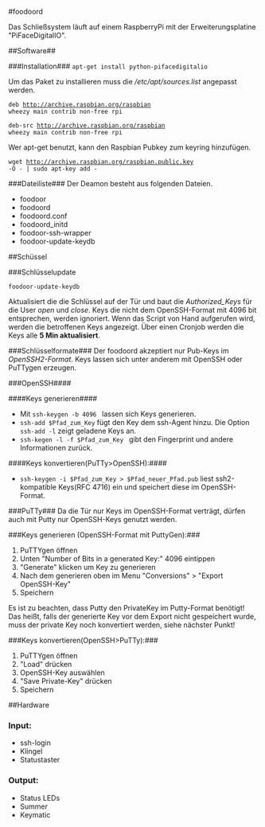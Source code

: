#foodoord

Das Schließsystem läuft auf einem RaspberryPi mit der Erweiterungsplatine "PiFaceDigitalIO". 

##Software##

###Installation###
<code>apt-get install python-pifacedigitalio </code>

Um das Paket zu installieren muss die */etc/apt/sources.list* angepasst werden.

<code>deb http://archive.raspbian.org/raspbian wheezy main contrib non-free rpi</code>

<code>deb-src http://archive.raspbian.org/raspbian wheezy main contrib non-free rpi</code>

Wer apt-get benutzt, kann den Raspbian Pubkey zum keyring hinzufügen.

<code>wget http://archive.raspbian.org/raspbian.public.key -O - | sudo apt-key add -</code>



###Dateiliste###
Der Deamon besteht aus folgenden Dateien.

* foodoor
* foodoord
* foodoord.conf
* foodoord_initd
* foodoor-ssh-wrapper
* foodoor-update-keydb

##Schüssel

###Schlüsselupdate
<pre><code>foodoor-update-keydb
</code></pre>
Aktualisiert die die Schlüssel auf der Tür und baut die *Authorized_Keys* für die User *open* und *close*. Keys die nicht dem OpenSSH-Format mit 4096 bit entsprechen, werden ignoriert. Wenn das Script von Hand aufgerufen wird, werden die betroffenen Keys angezeigt. Über einen Cronjob werden die Keys alle **5 Min aktualisiert**.

###Schlüsselformate###
Der foodoord akzeptiert nur Pub-Keys im *OpenSSH2-Format*. Keys lassen sich unter anderem mit OpenSSH oder PuTTygen erzeugen.

###OpenSSH####

####Keys generieren####
* Mit <code>ssh-keygen -b 4096 </code> lassen sich Keys generieren.
* <code>ssh-add $Pfad_zum_Key</code> fügt den Key dem ssh-Agent hinzu. Die Option <code>ssh-add -l</code> zeigt geladene Keys an.
* <code>ssh-kegen -l -f $Pfad_zum_Key </code> gibt den Fingerprint und andere Informationen zurück.

####Keys konvertieren(PuTTy>OpenSSH):####
* <code>ssh-keygen -i $Pfad_zum_Key > $Pfad_neuer_Pfad.pub</code> liest ssh2-kompatible Keys(RFC 4716) ein und speichert diese im OpenSSH-Format.

###PuTTy###
Da die Tür nur Keys im OpenSSH-Format verträgt, dürfen auch mit Putty nur OpenSSH-Keys genutzt werden.

###Keys generieren (OpenSSH-Format mit PuttyGen):###
1. PuTTYgen öffnen
2. Unten "Number of Bits in a generated Key:" 4096 eintippen
3. "Generate" klicken um Key zu generieren
4. Nach dem generieren oben im Menu "Conversions" > "Export OpenSSH-Key"
5. Speichern

Es ist zu beachten, dass Putty den PrivateKey im Putty-Format benötigt! Das heißt, falls der generierte Key vor dem Export nicht gespeichert wurde, muss der private Key noch konvertiert werden, siehe nächster Punkt!

###Keys konvertieren(OpenSSH>PuTTy):###
1. PuTTYgen öffnen
2. "Load" drücken
3. OpenSSH-Key auswählen
4. "Save Private-Key" drücken
5. Speichern

##Hardware

### Input:
* ssh-login
* Klingel
* Statustaster

### Output:
* Status LEDs
* Summer
* Keymatic
